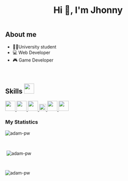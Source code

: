 <div id="user-content-toc">
  <ul align="center">
    <summary><h1 style="display: inline-block">Hi 👋, I'm Jhonny</h1></summary>
  </ul>
</div>

<!-- About me -->

## About me

- 👨‍🎓University student 
- 💻 Web Developer
- 🎮 Game Developer
<br>

<!-- Tech Skills -->

<h2> Skills <img src = "https://media2.giphy.com/media/QssGEmpkyEOhBCb7e1/giphy.gif?cid=ecf05e47a0n3gi1bfqntqmob8g9aid1oyj2wr3ds3mg700bl&rid=giphy.gif" width = 32px> </h2>
<a href= https://github.com/JhonnyRamos04?tab=repositories&q=&type=&language=reactjs&sort= > <img width ='32px' src ='https://raw.githubusercontent.com/rahulbanerjee26/githubAboutMeGenerator/main/icons/reactjs.svg'> </a>
<a href= https://github.com/JhonnyRamos04?tab=repositories&q=&type=&language=javascript&sort= > <img width ='32px' src ='https://raw.githubusercontent.com/rahulbanerjee26/githubAboutMeGenerator/main/icons/javascript.svg'> </a>
<a href= https://github.com/JhonnyRamos04?tab=repositories&q=&type=&language=csharp&sort= > <img width ='32px' src ='https://raw.githubusercontent.com/rahulbanerjee26/githubAboutMeGenerator/main/icons/csharp.svg'> </a>
<a href= https://github.com/JhonnyRamos04?tab=repositories&q=&type=&language=astro&sort= > <img width ='22px' src
='https://raw.githubusercontent.com/pheralb/svgl/main/static/library/astro_dark.svg'> </a>
<a href= https://github.com/JhonnyRamos04?tab=repositories&q=&type=&language=css&sort= > <img width ='32px' src ='https://raw.githubusercontent.com/rahulbanerjee26/githubAboutMeGenerator/main/icons/css.svg'> </a>
<a href= https://github.com/JhonnyRamos04?tab=repositories&q=&type=&language=html&sort= > <img width ='32px' src ='https://raw.githubusercontent.com/rahulbanerjee26/githubAboutMeGenerator/main/icons/html.svg'> </a>


<!-- Statistics -->

<h3>My Statistics</h3>
<p><img align="center"
    src="https://github-readme-stats.vercel.app/api/top-langs?username=JhonnyRamos04&show_icons=true&locale=en&bg_color=0d1117&text_color=ffffff&layout=compact"
    alt="adam-pw" 
    bg_color=#808080/></p>

<br>

<p>&nbsp;<img align="center" src="https://github-readme-stats.vercel.app/api?username=JhonnyRamos04&show_icons=true&locale=en&bg_color=0d1117&text_color=ffffff&repo=convoychat"
    alt="adam-pw" /></p>

<br>

<p><img align="center" src="https://github-readme-streak-stats.herokuapp.com/?user=JhonnyRamos04&theme=dark&background=0d1117&date_format=M%20j%5B%2C%20Y%5D" alt="adam-pw" /></p>
      

 

<!--
**JhonnyRamos04/JhonnyRamos04** is a ✨ _special_ ✨ repository because its `README.md` (this file) appears on your GitHub profile.

Here are some ideas to get you started:

- 🔭 I’m currently working on ...
- 🌱 I’m currently learning ...
- 👯 I’m looking to collaborate on ...
- 🤔 I’m looking for help with ...
- 💬 Ask me about ...
- 📫 How to reach me: ...
- 😄 Pronouns: ...
- ⚡ Fun fact: ...
-->
